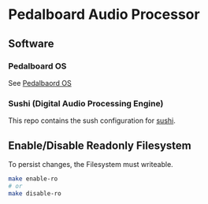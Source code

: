 # Pedalboard Audio Processor

## Software

### Pedalboard OS

See [Pedalbaord OS](https://github.com/pedalboard/pedalboard-os)

### Sushi (Digital Audio Processing Engine)

This repo contains the sush configuration for [sushi](https://elk-audio.github.io/elk-docs/html/documents/sushi_overview.html).

## Enable/Disable Readonly Filesystem

To persist changes, the Filesystem must writeable.

```bash
make enable-ro
# or
make disable-ro
```


